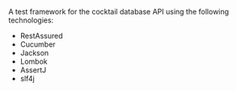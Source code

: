 A test framework for the cocktail database API using the following technologies:

* RestAssured
* Cucumber
* Jackson
* Lombok
* AssertJ
* slf4j

